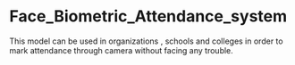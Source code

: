# Face_Biometric_Attendance_system
 This model can be used in organizations , schools and colleges in order to mark attendance through camera without facing any trouble.
